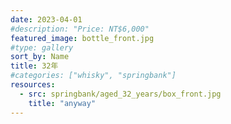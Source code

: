 ```yaml
---
date: 2023-04-01
#description: "Price: NT$6,000"
featured_image: bottle_front.jpg
#type: gallery
sort_by: Name
title: 32年
#categories: ["whisky", "springbank"]
resources:
  - src: springbank/aged_32_years/box_front.jpg
    title: "anyway"
---
```

